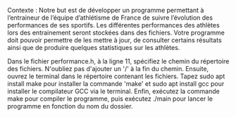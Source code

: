 Contexte : Notre but est de développer un programme permettant à l’entraineur de l’équipe d’athlétisme de France de suivre l’évolution des performances de ses sportifs. Les différentes performances des athlètes lors des entrainement seront stockées dans des fichiers. Votre programme doit pouvoir permettre de les mettre à jour, de consulter certains résultats ainsi que de produire quelques statistiques sur les athlètes.


Dans le fichier performance.h, à la ligne 11, spécifiez le chemin du répertoire des fichiers. N'oubliez pas d'ajouter un '/' à la fin du chemin. Ensuite, ouvrez le terminal dans le répertoire contenant les fichiers. Tapez sudo apt install make pour installer la commande 'make' et sudo apt install gcc pour installer le compilateur GCC via le terminal. Enfin, exécutez la commande make pour compiler le programme, puis exécutez ./main pour lancer le programme en fonction du nom du dossier.
